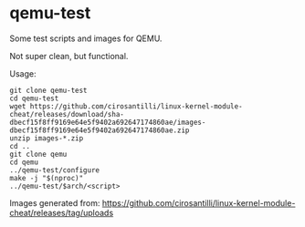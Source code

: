 # qemu-test

Some test scripts and images for QEMU.

Not super clean, but functional.

Usage:

    git clone qemu-test
    cd qemu-test
    wget https://github.com/cirosantilli/linux-kernel-module-cheat/releases/download/sha-dbecf15f8ff9169e64e5f9402a692647174860ae/images-dbecf15f8ff9169e64e5f9402a692647174860ae.zip
    unzip images-*.zip
    cd ..
    git clone qemu
    cd qemu
    ../qemu-test/configure
    make -j "$(nproc)"
    ../qemu-test/$arch/<script>

Images generated from: <https://github.com/cirosantilli/linux-kernel-module-cheat/releases/tag/uploads>
